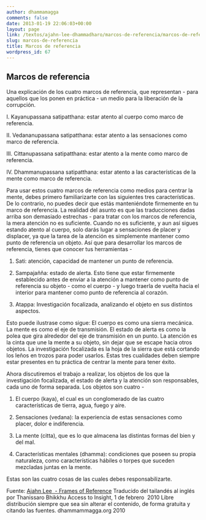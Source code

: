 ```yaml
---
author: dhammamagga
comments: false
date: 2013-01-19 22:06:03+00:00
layout: page
link: /textos/ajahn-lee-dhammadharo/marcos-de-referencia/marcos-de-referencia/
slug: marcos-de-referencia
title: Marcos de referencia
wordpress_id: 67
---
```


## Marcos de referencia


Una explicación de los cuatro marcos de referencia, que representan - para aquellos que los ponen en práctica - un medio para la liberación de la corrupción.


I. Kayanupassana satipatthana: estar atento al cuerpo como marco de referencia.




II. Vedananupassana satipatthana: estar atento a las sensaciones como marco de referencia.




III. Cittanupassana satipatthana: estar atento a la mente como marco de referencia.




IV. Dhammanupassana satipatthana: estar atento a las características de la mente como marco de referencia.







Para usar estos cuatro marcos de referencia como medios para centrar la mente, debes primero familiarizarte con las siguientes tres características. De lo contrario, no puedes decir que estás manteniéndote firmemente en tu marco de referencia. La realidad del asunto es que las traducciones dadas arriba son demasiado estrechas - para tratar con los marcos de referencia, la mera atención no es suficiente. Cuando no es suficiente, y aun así sigues estando atento al cuerpo, solo darás lugar a sensaciones de placer y displacer, ya que la tarea de la atención es simplemente mantener como punto de referencia un objeto. Así que para desarrollar los marcos de referencia, tienes que conocer tus herramientas -







1. Sati: atención, capacidad de mantener un punto de referencia.




2. Sampajañña: estado de alerta. Esto tiene que estar firmemente establecido antes de enviar a la atención a mantener como punto de referencia su objeto - como el cuerpo - y luego traerla de vuelta hacia el interior para mantener como punto de referencia al corazón.




3. Atappa: Investigación focalizada, analizando el objeto en sus distintos aspectos.







Esto puede ilustrase como sigue: El cuerpo es como una sierra mecánica. La mente es como el eje de transmisión. El estado de alerta es como la polea que gira alrededor del eje de transmisión en un punto. La atención es la cinta que une la mente a su objeto, sin dejar que se escape hacia otros objetos. La investigación focalizada es la hoja de la sierra que está cortando los leños en trozos para poder usarlos. Estas tres cualidades deben siempre estar presentes en tu práctica de centrar la mente para tener éxito.







Ahora discutiremos el trabajo a realizar, los objetos de los que la investigación focalizada, el estado de alerta y la atención son responsables, cada uno de forma separada. Los objetos son cuatro -







1. El cuerpo (kaya), el cual es un conglomerado de las cuatro características de tierra, agua, fuego y aire.




2. Sensaciones (vedana): la experiencia de estas sensaciones como placer, dolor e indiferencia.




3. La mente (citta), que es lo que almacena las distintas formas del bien y del mal.




4. Características mentales (dhamma): condiciones que poseen su propia naturaleza, como características hábiles o torpes que suceden mezcladas juntas en la mente.







Estas son las cuatro cosas de las cuales debes responsabilizarte.<!-- more -->







Fuente: [Ajahn Lee  - Frames of Reference](http://www.accesstoinsight.org/lib/thai/lee/frames.html)
Traducido del tailandés al inglés por Thanissaro Bhikkhu
Access to Insight, 1 de febrero  2010
Libre distribución siempre que sea sin alterar el contenido, de forma gratuita y citando las fuentes.
dhammammagga.org 2010




